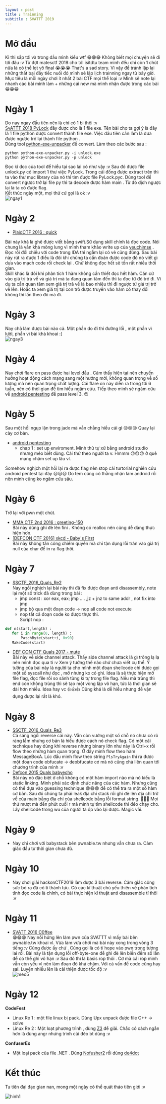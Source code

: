 ```yaml
---
layout : post 
title : Trainning 
subtitle : SVATTT 2019 
--- 
```


# Mở đầu 
Kì thi sắp tới và trong đầu mình kiểu wtf 😁😁😁 Không biết mọi chuyện sẽ đi tới đâu :v Từ đợt matesctf 2018 cho tới isitdtu team mình đều chỉ 
còn 1 chút nữa là có thể lọt vô final 😭😭😭 That's a sad story. Vì vậy để tránh lặp lại những thất bại đầy tiếc nuối đó mình sẽ lập lịch 
trainning ngay từ bây giờ. Mục tiêu là mỗi ngày chơi ít nhất 2 bài CTF mọi thể loại :v Mình sẽ note lại nhanh các bài mình làm + những cái new 
mà mình nhận được trong các bài 😁😁😁 

# Ngày 1  
Do nay ngày đầu tiên nên là chỉ có 1 bi thôi :v  
[SvATTT 2018 PyLock](https://drive.google.com/open?id=1CDyi4Ayisgt3hYqwiT4FZlYMEJHErSRx) đây được cho là 1 file exe. Tên bài cho ta gợi ý là đây là 1 file python được convert thành file exe. Việc đầu tiên cần làm là đưa được ngược trở lại thành file python .  
Dùng tool [python-exe-unpacker](https://github.com/countercept/python-exe-unpacker) để convert. Làm theo các bước sau : 
```
python python-exe-unpacker.py -i unlock.exe
python python-exe-unpacker.py -p unlock 
```
Đọc kĩ doc của tool để hiểu tại sao lại có như vậy :v 
Sau đó được file unlock.py có import 1 thư việc PyLock. Trong cái đống được extract trên thì ta vào thư mục library của nó thì tìm được file PyLock.pyc. Dùng tool để convert ngược trở lại file py thì ta decode được hàm main . Từ đó dịch ngược lại là ta có được flag.   
Kết thúc ngày một, mọi thứ cứ gọi là ok :v  
![ngay1](/img/meo2.jpg)

# Ngày 2  
 - [PlaidCTF 2016 : quick](https://github.com/N4NU/Reversing-Challenges-List/blob/master/Medium_Easy/PlaidCTF_2016_quick/quick.7z)   

Bài này khá là ghê được viết bằng swift.Sử dụng skill chính là đọc code. Nói chung là vẫn khá mông lung vì mình tham khảo write up của [yeuchimse](https://ctf.yeuchimse.com/plaid-ctf-2016-quick-re175/) . Đọc rồi đối chiếu với code trong IDA thì ngẫm lại có vẻ cũng đúng. Sau bài này rút ra được 1 điều là đôi khi chúng ta cần đoán được code đó nó viết gì dựa vào mạch code rồi check lại . Chứ không đọc hết sẽ tốn rất nhiều thời gian.  
Skill khác là đôi khi phân tích 1 hàm không cần thiết đọc hết hàm. Căn cứ vào giá trị trả về và giá trị mà ta đang quan tâm đến thì ta đọc từ đó trở đi. Ví dụ ta cần quan tâm xem giá trị trả về là bao nhiêu thì đi ngược từ giá trị trở về lên. Hoặc ta xem giá trị tại con trỏ được truyền vào hàm có thay đổi không thì lần theo đó mà đi.  

# Ngày 3  
Nay chả làm được bài nào cả. Một phần do đi thi đường lối , một phần vì lười, phần vì bài khá khoai :(  
![ngay3](/img/meo4.jpg)  

# Ngày 4  
Nay chơi flare on pass được hai level đầu . Cảm thấy hiện tại nên chuyển hướng hoạt động cách mạng sang một hướng mới, không quan trọng về số lượng mà nên quan trọng chất lượng. Cái flare on này diễn ra trong tới 6 tuần, nên có thời gian để tìm hiểu ngâm cứu. Tiếp theo mình sẽ ngâm cứu về [android pentesting](https://github.com/tsug0d/AndroidMobilePentest101/tree/master/vietnamese) để pass level 3. 😉  
# Ngày 5  
Sau một hồi ngụp lặn trong jadx mà vẫn chẳng hiểu cái gì 😢😢😢 Quay lại cày cơ bản.   
  - [android pentesting](https://github.com/tsug0d/AndroidMobilePentest101/tree/master/vietnamese)  
    + chap 1 : set up enviroment. Mình thử tự xử bằng android studio nhưng méo biết dùng. Cài thử theo người ta v. Hmmm  😓😓😓 ở quê mạng chậm set up lâu vl.  

Somehow nghịch một hồi lại ra được flag nên stop cái turtorial nghiên cứu android pentest tại đây 😃😃😃 Do tem cũng có thằng nhận làm android rồi nên mình cũng ko ngâm cứu sâu.  

# Ngày 6  
Trở lại với pwn một chút.  
 - [MMA CTF 2nd 2016 : greeting-150](https://github.com/ctfs/write-ups-2016/tree/master/mma-ctf-2nd-2016/pwn/greeting-150)  
 Bài này dùng ghi đè lên fini . Không có realloc nên cũng dễ dàng thực hiện hơn.  
 - [[DEFCON CTF 2016] xkcd - Baby's First](https://github.com/smokeleeteveryday/CTF_WRITEUPS/tree/master/2016/DEFCONCTF/babysfirst/xkcd)  
 Bài này không tấn công chiếm quyền mà chỉ tận dụng lỗi tràn vào giá trị null của char để in ra flag thôi.  

# Ngày 7  
 - [SSCTF_2016_Quals_Re2](https://github.com/N4NU/Reversing-Challenges-List/tree/master/Medium_Easy/SSCTF_2016_Quals_Re2)  
 Nay ngồi nghịch lại bài này thì đã fix được đoạn anti disassembly, note lại một số trick đã dùng trong bài : 
   + jmp const : xor eax, eax; jmp .... ,jz + jnz to same addr , not fix into jmp   
   + jmp bỏ qua một đoạn code -> nop all code not execute 
   + nop tất cả đoạn code ko được thực thi.  
 Script nop : 
 ```python 
def n(start,length) : 
	for i in range(0, length) : 
		PatchByte(start+i, 0x90) 
	MakeCode(start) 
 ```  
 - [DEF CON CTF Quals 2017 - mute](https://fadec0d3.blogspot.com/2017/05/def-con-ctf-quals-2017-mute.html)  
 Bài này về side channel attack. Thấy side channel attack là gì trông lạ lạ nên mình đọc qua tí :v Xem ý tưởng thế nào chứ chưa viết cụ thể. Ý tưởng của bài này là người ta cho mình một đoạn shellcode chỉ được gọi một số syscall như đọc , mở nhưng ko có ghi. Idea là sẽ thực hiện mở file flag, đọc file rồi so sánh từng kí tự trong file flag. Nếu mà trùng thì end còn không trùng thì sẽ tạo một vòng lặp vô hạn, tức là thời gian sẽ dài hơn nhiều. Idea hay vc 👍👍👍 Cũng khá là dễ hiểu nhưng để vận dụng được lại rất là khó.  

# Ngày 8  
 - [SSCTF_2016_Quals_Re3](https://github.com/N4NU/Reversing-Challenges-List/blob/master/Medium_Easy/SSCTF_2016_Quals_Re3/Re3.7z)  
 Cả sáng ngồi reverse cái này. Vẫn còn vướng một số chỗ nó chưa có rõ ràng lắm nhưng cơ bản là hiểu được cách nó check flag. Có một cái technique hay dùng khi reverse nhưng binary lớn như này là Ctrl+x rồi flow theo những hàm quan trọng. Ở đây mình flow theo hàm MessageBoxA. Lúc đầu mình flow theo string ```PlsTryAgain``` thì ra được một đoạn code obfucate -> deobfucate cơ mà nó cũng chả liên quan tới chương trình của mình :v  
 - [Defcon 2015 Quals babyecho](https://github.com/ctfs/write-ups-2015/tree/master/defcon-qualifier-ctf-2015/babys-first/babyecho)  
 Bài này nó đặc biệt ở chỗ không có một hàm import nào mà nó kiểu là static linking. Mình phải xác định chức năng của các hàm. Nhưng cũng có thể dựa vào guessing technique 😄😄😄 để có thể tra ra một số hàm cơ bản. Sau đó chúng ta phải leak địa chỉ stack rồi ghi đè lên địa chỉ trở về của main bằng địa chỉ của shellcode bằng lỗi format string. 😤😤😤 Mọi thứ mượt mà đến phút cuối r mà mình tự tìm shellcode thì đéo chạy cho. Lấy shellcode trong wu của người ta ốp vào lại được. Magic vãi.  

# Ngày 9  
 - Nay chỉ chơi với babystack bên pwnable.tw nhưng vẫn chưa ra. Cảm giác đầu tư thời gian chưa đủ.  
# Ngày 10  
  - Nay chơi giải hackonCTF2019 làm được 3 bài reverse. Cảm giác công sức bỏ ra đã có tí thành tựu. Có các kĩ thuật chủ yếu thiên về phân tích tĩnh đọc code là chính, có bài thực hiện kĩ thuật anti disassemble tí thôi :v   

# Ngày 11  
  - [SVATT 2016 C0ffee](https://bo8blog.wordpress.com/2016/11/07/vong-loai-svattt-2016-pwn200-c0ffee-write-up/?fbclid=IwAR1OHLAOMEFnmq8DR4NoqkT_-KanWAmLztW2XPQRe1FNm1ARD_wb2HZlftA)  
  😁😁😁 Nay nổi hứng lên làm pwn của SVATTT vì mấy bài bên pwnable.tw khoai vl. Vừa làm vừa chơi mà bài này xong trong vòng 3 tiếng :v Cũng được ấy chứ . Cũng gọi là có tí hope vào pwn trong tương lai rồi. Bài này là tận dụng lỗi off-byte-one để ghi đè lên biến đếm số lần để có thể ghi vô hạn :v Sau đó thì là basis rop thôi . Cơ mà cái rop mình vẫn còn yếu vl nên làm đoạn đó khá chậm. Với cả vấn đề code cũng hay sai. Luyện nhiều lên là cải thiện được tốc độ :v  
  ![meo5](/img/meo5.jpg)  

# Ngày 12  
**CodeFest** 
  - Linux Re 1 : một file linux bị pack. Dùng Upx unpack được file C++ -> solve  
  - Linux Re 2 : Một loạt phương trình , dùng [Z3](https://stackoverflow.com/questions/55083687/solve-multiple-equations-using-z3) để giải. Chắc có cách ngắn hơn là dùng angr nhưng trình cùi đéo bt dùng :v  

**ConfuserEx**  
  - Một loại pack của file .NET . Dùng [Nofusher2](https://github.com/CodeShark-Dev/NoFuserEx) rồi dùng [de4dot](https://github.com/0xd4d/de4dot)  

# Kết thúc  
Tu tiên đại đạo gian nan, mong một ngày có thể quát tháo tiên giới :v  

![hinh1](/Trainning/pham-nhan-tu-tien-vng-phap-bao-02.jpg)
